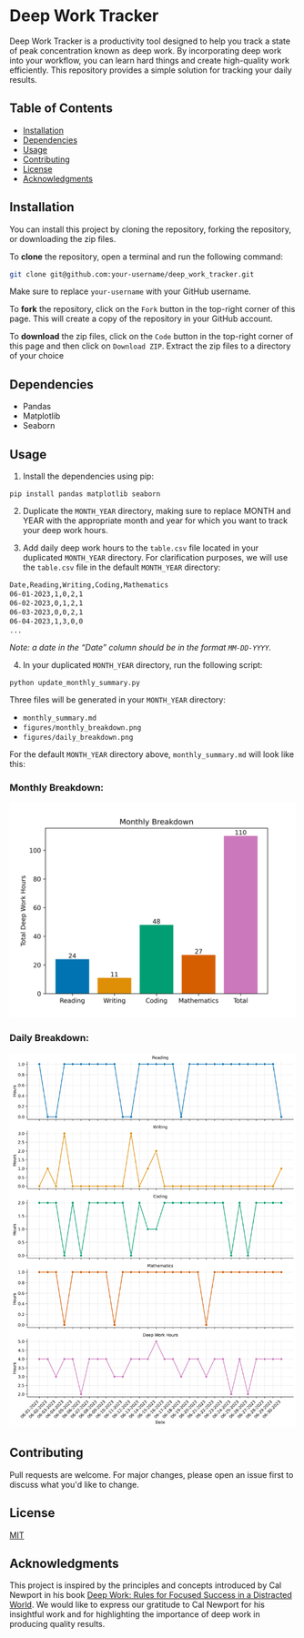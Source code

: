 # Deep Work Tracker

Deep Work Tracker is a productivity tool designed to help you track a state of peak concentration known as deep work. By incorporating deep work into your workflow, you can learn hard things and create high-quality work efficiently. This repository provides a simple solution for tracking your daily results. 

## Table of Contents
  - [Installation](#installation)
  - [Dependencies](#dependencies)
  - [Usage](#usage)
  - [Contributing](#contributing)
  - [License](#license)
  - [Acknowledgments](#acknowledgments)

## Installation

You can install this project by cloning the repository, forking the repository, or downloading the zip files.

To **clone** the repository, open a terminal and run the following command:

```sh
git clone git@github.com:your-username/deep_work_tracker.git
```

Make sure to replace `your-username` with your GitHub username.

To **fork** the repository, click on the `Fork` button in the top-right corner of this page. This will create a copy of the repository in your GitHub account.

To **download** the zip files, click on the `Code` button in the top-right corner of this page and then click on `Download ZIP`. Extract the zip files to a directory of your choice

## Dependencies

- Pandas
- Matplotlib
- Seaborn 

## Usage

1. Install the dependencies using pip:

```
pip install pandas matplotlib seaborn
```

2. Duplicate the `MONTH_YEAR` directory, making sure to replace MONTH and YEAR with the appropriate month and year for which you want to track your deep work hours. 

3. Add daily deep work hours to the `table.csv` file located in your duplicated `MONTH_YEAR` directory. For clarification purposes, we will use the `table.csv` file in the default `MONTH_YEAR` directory:

```
Date,Reading,Writing,Coding,Mathematics
06-01-2023,1,0,2,1
06-02-2023,0,1,2,1
06-03-2023,0,0,2,1
06-04-2023,1,3,0,0
...
```

_Note: a date in the “Date” column should be in the format `MM-DD-YYYY`._

4. In your duplicated `MONTH_YEAR` directory, run the following script:

```
python update_monthly_summary.py
```

Three files will be generated in your `MONTH_YEAR` directory:

- `monthly_summary.md`
- `figures/monthly_breakdown.png`
- `figures/daily_breakdown.png`

For the default `MONTH_YEAR` directory above, `monthly_summary.md` will look like this:

 ### Monthly Breakdown: 
![Bar Chart](MONTH_YEAR/figures/monthly_breakdown.png) 

 ### Daily Breakdown: 
![Facet Plot](MONTH_YEAR/figures/daily_breakdown.png) 


## Contributing

Pull requests are welcome. For major changes, please open an issue first to discuss what you'd like to change.

## License

[MIT](https://choosealicense.com/licenses/mit/)


## Acknowledgments
This project is inspired by the principles and concepts introduced by Cal Newport in his book [Deep Work: Rules for Focused Success in a Distracted World](https://www.amazon.com/Deep-Work-Focused-Success-Distracted/dp/1455586692). We would like to express our gratitude to Cal Newport for his insightful work and for highlighting the importance of deep work in producing quality results. 